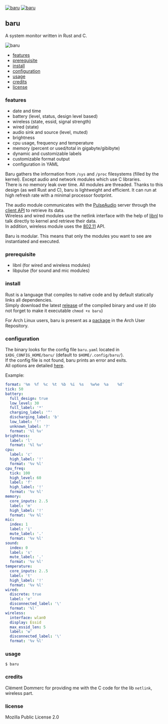 [![baru](https://img.shields.io/github/workflow/status/doums/baru/Baru?color=0D0D0D&logoColor=BFBFBF&labelColor=404040&logo=github&style=for-the-badge)](https://github.com/doums/baru/actions?query=workflow%3ABaru)
[![baru](https://img.shields.io/aur/version/baru-bin?color=0D0D0D&logoColor=BFBFBF&labelColor=404040&logo=arch-linux&style=for-the-badge)](https://aur.archlinux.org/packages/baru-bin/)

## baru

A system monitor written in Rust and C.

![baru](https://raw.githubusercontent.com/doums/baru/master/public/baru.png)

- [features](#features)
- [prerequisite](#prerequisite)
- [install](#install)
- [configuration](#configuration)
- [usage](#usage)
- [credits](#credits)
- [license](#license)

### features

* date and time
* battery (level, status, design level based)
* wireless (state, essid, signal strength)
* wired (state)
* audio sink and source (level, muted)
* brightness
* cpu usage, frequency and temperature
* memory (percent or used/total in gigabyte/gibibyte)
* dynamic and customizable labels
* customizable format output
* configuration in YAML

Baru gathers the information from `/sys` and `/proc` filesystems (filled by the kernel). Except audio and network modules which use C libraries.\
There is no memory leak over time. All modules are threaded. Thanks to this design (as well Rust and C), baru is lightweight and efficient. It can run at high refresh rate with a minimal processor footprint.

The audio module communicates with the [PulseAudio](https://www.freedesktop.org/wiki/Software/PulseAudio/) server through the [client API](https://freedesktop.org/software/pulseaudio/doxygen/) to retrieve its data.\
Wireless and wired modules use the netlink interface with the help of [libnl](https://www.infradead.org/~tgr/libnl/) to talk directly to kernel and retrieve their data.\
In addition, wireless module uses the [802.11](https://github.com/torvalds/linux/blob/master/include/uapi/linux/nl80211.h) API.

Baru is modular. This means that only the modules you want to see are instantiated and executed.

### prerequisite

- libnl (for wired and wireless modules)
- libpulse (for sound and mic modules)

### install

Rust is a language that compiles to native code and by default statically links all dependencies.\
Simply download the latest [release](https://github.com/doums/baru/releases) of the compiled binary and use it! (do not forget to make it executable `chmod +x baru`)

For Arch Linux users, baru is present as a [package](https://aur.archlinux.org/packages/baru-bin) in the Arch User Repository.

### configuration

The binary looks for the config file `baru.yaml` located in `$XDG_CONFIG_HOME/baru/` (default to `$HOME/.config/baru/`).\
If the config file is not found, baru prints an error and exits.\
All options are detailed [here](https://github.com/doums/baru/blob/master/baru.yaml).

Example:
```yaml
format: '%m  %f  %c  %t  %b  %i  %s   %w%e  %a    %d'
tick: 50
battery:
  full_design: true
  low_level: 30
  full_label: '*'
  charging_label: '^'
  discharging_label: 'b'
  low_label: '!'
  unknown_label: '?'
  format: '%l %v'
brightness:
  label: 'l'
  format: '%l %v'
cpu:
  label: 'c'
  high_label: '!'
  format: '%v %l'
cpu_freq:
  tick: 100
  high_level: 60
  label: 'f'
  high_label: '!'
  format: '%v %l'
memory:
  core_inputs: 2..5
  label: 'm'
  high_label: '!'
  format: '%v %l'
mic:
  index: 1
  label: 'i'
  mute_label: '.'
  format: '%v %l'
sound:
  index: 0
  label: 's'
  mute_label: '.'
  format: '%v %l'
temperature:
  core_inputs: 2..5
  label: 't'
  high_label: '!'
  format: '%v %l'
wired:
  discrete: true
  label: 'e'
  disconnected_label: '\'
  format: '%l'
wireless:
  interface: wlan0
  display: Essid
  max_essid_len: 5
  label: 'w'
  disconnected_label: '\'
  format: '%v %l'
```

### usage
```
$ baru
```

### credits

Clément Dommerc for providing me with the C code for the lib `netlink`, wireless part.

### license
Mozilla Public License 2.0
